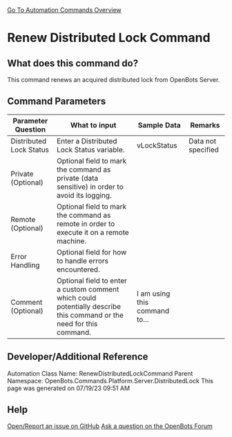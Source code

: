 <!--TITLE: Renew Distributed Lock Command -->
<!-- SUBTITLE: a command in the Platform Commands\Server\Distributed Lock group. -->
[Go To Automation Commands Overview](/automation-commands)


# Renew Distributed Lock Command


## What does this command do?
This command renews an acquired distributed lock from OpenBots Server.


## Command Parameters
| Parameter Question   	| What to input  	|  Sample Data 	| Remarks  	|
| ---                    | ---               | ---           | ---       |
|Distributed Lock Status|Enter a Distributed Lock Status variable.|vLockStatus|Data not specified|
|Private (Optional)|Optional field to mark the command as private (data sensitive) in order to avoid its logging.|||
|Remote (Optional)|Optional field to mark the command as remote in order to execute it on a remote machine.|||
|Error Handling|Optional field for how to handle errors encountered.|||
|Comment (Optional)|Optional field to enter a custom comment which could potentially describe this command or the need for this command.|I am using this command to...||


## Developer/Additional Reference
Automation Class Name: RenewDistributedLockCommand
Parent Namespace: OpenBots.Commands.Platform.Server.DistributedLock
This page was generated on 07/19/23 09:51 AM


## Help
[Open/Report an issue on GitHub](https://github.com/OpenBotsAI/OpenBots.Studio/issues/new)
[Ask a question on the OpenBots Forum](https://openbots.ai/forums/)
